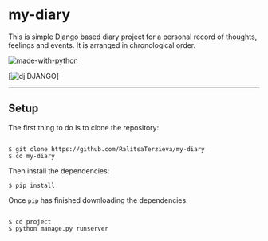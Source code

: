 # my-diary
This is simple Django based diary project for a personal record of thoughts, feelings and events. It is arranged in chronological order.

[![made-with-python](https://img.shields.io/badge/Made%20with-Python-1f425f.svg)](https://www.python.org/)

[![dj DJANGO](https://img.shields.io/badge/Django-092E20?style=for-the-badge&logo=django&logoColor=white)]

***

## Setup

The first thing to do is to clone the repository:

<pre><code>
$ git clone https://github.com/RalitsaTerzieva/my-diary
$ cd my-diary
</code></pre>

Then install the dependencies:

<pre><code>$ pip install</code></pre>

Once `pip` has finished downloading the dependencies:

<pre><code>
$ cd project
$ python manage.py runserver
</code></pre>
